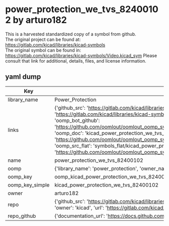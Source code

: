 # power_protection_we_tvs_82400102 by arturo182  
This is a harvested standardized copy of a symbol from github.  
The original project can be found at:  
https://gitlab.com/kicad/libraries/kicad-symbols  
The original symbol can be found in:
https://gitlab.com/kicad/libraries/kicad-symbols/Video.kicad_sym
Please consult that link for additional, details, files, and license information.  
## yaml dump  
| Key | Value |  
| --- | --- |  
| library_name | Power_Protection |  
| links | {'github_src': 'https://gitlab.com/kicad/libraries/kicad-symbols/Video.kicad_sym', 'github_src_repo': 'https://gitlab.com/kicad/libraries/kicad-symbols', 'oomp_bot': 'kicad_power_protection_we_tvs_82400102/working', 'oomp_bot_github': 'https://github.com/oomlout/oomlout_oomp_symbol_bot/tree/main/kicad_power_protection_we_tvs_82400102/working', 'oomp_doc': 'kicad_power_protection_we_tvs_82400102/working', 'oomp_doc_github': 'https://github.com/oomlout/oomlout_oomp_symbol_doc/tree/main/kicad_power_protection_we_tvs_82400102/working', 'oomp_src_flat': 'symbols_flat/kicad_power_protection_we_tvs_82400102/working', 'oomp_src_flat_github': 'https://github.com/oomlout/oomlout_oomp_symbol_src/tree/main/kicad_power_protection_we_tvs_82400102/working'} |  
| name | power_protection_we_tvs_82400102 |  
| oomp | {'library_name': 'power_protection', 'owner_name': 'kicad', 'symbol_name': 'power_protection_we_tvs_82400102'} |  
| oomp_key | oomp_kicad_power_protection_we_tvs_82400102 |  
| oomp_key_simple | kicad_power_protection_we_tvs_82400102 |  
| owner | arturo182 |  
| repo | {'github_src': 'https://gitlab.com/kicad/libraries/kicad-symbols/Video.kicad_sym', 'name': 'libraries/kicad-symbols', 'owner': 'kicad', 'url': 'https://gitlab.com/kicad/libraries/kicad-symbols'} |  
| repo_github | {'documentation_url': 'https://docs.github.com/rest/repos/repos#get-a-repository', 'message': 'Not Found'} |  

